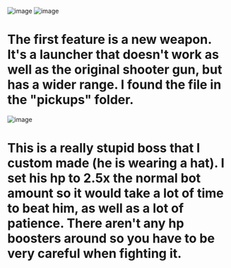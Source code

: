 ![image](https://github.com/user-attachments/assets/ee31e59f-9ce6-4c6a-830a-2c3bf819cf22)
![image](https://github.com/user-attachments/assets/3d1ff6d1-0e14-434a-bf4d-7086d0972572)
  # The first feature is a new weapon. It's a launcher that doesn't work as well as the original shooter gun, but has a wider range. I found the file in the "pickups" folder.
![image](https://github.com/user-attachments/assets/62fe9bc2-4dbf-4845-aeae-0434243331de)
  # This is a really stupid boss that I custom made (he is wearing a hat). I set his hp to 2.5x the normal bot amount so it would take a lot of time to beat him, as well as a lot of patience. There aren't any hp boosters around so you have to be very careful when fighting it.  
